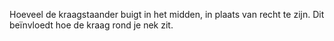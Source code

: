 
Hoeveel de kraagstaander buigt in het midden, in plaats van recht te zijn. Dit beïnvloedt hoe de kraag rond je nek zit.

